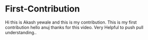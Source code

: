 # First-Contribution
Hi this is Akash yewale and this is my contribution.
This is my first contribution
hello anuj thanks for this video. Very Helpful to push pull understanding.. 
